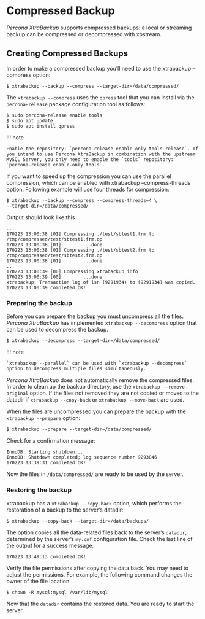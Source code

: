 # Compressed Backup

*Percona XtraBackup* supports compressed backups: a local or streaming backup
can be compressed or decompressed with xbstream.

## Creating Compressed Backups

In order to make a compressed backup you’ll need to use the xtrabackup –compress
option:

```shell
$ xtrabackup --backup --compress --target-dir=/data/compressed/
```

The `xtrabackup --compress` uses the `qpress` tool that you can install via
the `percona-release` package configuration tool as follows:

```shell
$ sudo percona-release enable tools
$ sudo apt update
$ sudo apt install qpress
```

!!! note

    Enable the repository: `percona-release enable-only tools release`. If you intend to use Percona XtraBackup in combination with the upstream MySQL Server, you only need to enable the `tools` repository: `percona-release enable-only tools`.

If you want to speed up the compression you can use the parallel compression,
which can be enabled with xtrabackup –compress-threads option.
Following example will use four threads for compression:

```shell
$ xtrabackup --backup --compress --compress-threads=4 \
--target-dir=/data/compressed/
```

Output should look like this

```text
...
170223 13:00:38 [01] Compressing ./test/sbtest1.frm to /tmp/compressed/test/sbtest1.frm.qp
170223 13:00:38 [01]        ...done
170223 13:00:38 [01] Compressing ./test/sbtest2.frm to /tmp/compressed/test/sbtest2.frm.qp
170223 13:00:38 [01]        ...done
...
170223 13:00:39 [00] Compressing xtrabackup_info
170223 13:00:39 [00]        ...done
xtrabackup: Transaction log of lsn (9291934) to (9291934) was copied.
170223 13:00:39 completed OK!
```

### Preparing the backup

Before you can prepare the backup you must uncompress all the files.
*Percona XtraBackup* has implemented `xtrabackup --decompress` option
that can be used to decompress the backup.

```shell
$ xtrabackup --decompress --target-dir=/data/compressed/
```

!!! note

    `xtrabackup --parallel` can be used with `xtrabackup --decompress` option to decompress multiple files simultaneously.

*Percona XtraBackup* does not automatically remove the compressed files. In
order to clean up the backup directory, use the
`xtrabackup --remove-original` option. If the files not removed
they are not copied or moved to the datadir if
`xtrabackup --copy-back` or `xtrabackup --move-back` are used.

When the files are uncompressed you can prepare the backup with the
`xtrabackup --prepare` option:

```shell
$ xtrabackup --prepare --target-dir=/data/compressed/
```

Check for a confirmation message:

```text
InnoDB: Starting shutdown...
InnoDB: Shutdown completed; log sequence number 9293846
170223 13:39:31 completed OK!
```

Now the files in `/data/compressed/` are ready to be used by the server.

### Restoring the backup

xtrabackup has a `xtrabackup --copy-back` option, which performs the
restoration of a backup to the server’s datadir:

```shell
$ xtrabackup --copy-back --target-dir=/data/backups/
```

The option copies all the data-related files back to the server’s `datadir`,
determined by the server’s `my.cnf` configuration file. Check the last line of the output for a success message:

```text
170223 13:49:13 completed OK!
```

Verify the file permissions after copying the data back. You may need
to adjust the permissions. For example, the following command changes the owner of the file location:

```shell
$ chown -R mysql:mysql /var/lib/mysql
```

Now that the `datadir` contains the restored data. You are ready to start
the server.
